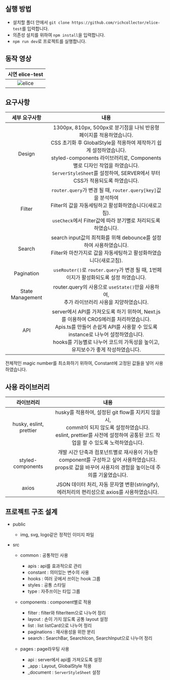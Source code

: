 ## 실행 방법

- 설치할 폴더 안에서 `git clone https://github.com/richcollector/elice-test`를 입력합니다.
- 의존성 설치를 위하여 `npm install`을 입력합니다.
- `npm run dev`로 프로젝트를 실행합니다.

## 동작 영상

|                                                    시연 elice-test                                                    |
| :-------------------------------------------------------------------------------------------------------------------: |
| ![elice](https://github.com/richcollector/richcollector-market/assets/104312779/eb49ab0e-7427-4093-b2ca-f6acec628d07) |

## 요구사항

|  세부 요구사항   |                                                                                                                                                   내용                                                                                                                                                   |
| :--------------: | :------------------------------------------------------------------------------------------------------------------------------------------------------------------------------------------------------------------------------------------------------------------------------------------------------: |
|      Design      | 1300px, 810px, 500px로 분기점을 나눠 반응형 페이지를 적용하였습니다.<br/>CSS 초기화 후 GlobalStyle을 적용하여 제작하기 쉽게 설정하였습니다.<br/>styled-components 라이브러리로, Components별로 디자인 작업을 하였습니다.<br/>`ServerStyleSheet`를 설정하여, SERVER에서 부터 CSS가 적용되도록 하였습니다. |
|      Filter      |                                                       `router.query`가 변경 될 때, `router.query[key]`값을 분석하여<br/> Filter의 값을 자동세팅하고 활성화하였습니다(새로고침).<br/>`useCheck`에서 Filter값에 따라 분기별로 처리되도록 하였습니다.                                                       |
|      Search      |                                                                                 search input값의 최적화를 위해 debounce를 설정하여 사용하였습니다.</br>Filter와 마찬가지로 값을 자동세팅하고 활성화하였습니다(새로고침).                                                                                 |
|    Pagination    |                                                                                                         ` useRouter()`로 `router.query`가 변경 될 때, 1번페이지가 활성화되도록 설정 하였습니다.                                                                                                          |
| State Management |                                                                                                      router.query의 사용으로 `useState()`만을 사용하여,<br/> 추가 라이브러리 사용을 지양하였습니다.                                                                                                      |
|       API        |                     server에서 API를 가져오도록 하기 위하여, Next.js를 이용하여 CROS에러를 처리하였습니다.</br> Apis.ts를 만들어 손쉽게 API를 사용할 수 있도록 instance로 나누어 설정하였습니다.</br>hooks를 기능별로 나누어 코드의 가독성을 높이고, 유지보수가 좋게 작성하였습니다.                     |

전체적인 magic number를 최소화하기 위하여, Constant에 고정된 값들을 넣어 사용하였습니다.

## 사용 라이브러리

|       라이브러리        |                                                                                         내용                                                                                         |
| :---------------------: | :----------------------------------------------------------------------------------------------------------------------------------------------------------------------------------: |
| husky, eslint, prettier | husky를 적용하여, 설정된 git flow를 지키지 않을 시,<br/> commit이 되지 않도록 설정하였습니다.<br/>eslint, prettier를 사전에 설정하여 공통된 코드 작업을 할 수 있도록 노력하였습니다. |
|    styled-components    |         개발 시간 단축과 컴포넌트별로 재사용이 가능한<br/> component를 구성하고 싶어 사용하였습니다.<br/> props로 값을 바꾸어 사용자의 경험을 높이는데 주의를 기울였습니다.          |
|          axios          |                                          JSON 데이터 처리, 자동 문자열 변환(stringify),<br/> 에러처리의 편리성으로 axios를 사용하였습니다.                                           |

## 프로젝트 구조 설계

- public

  - img, svg, logo같은 정적인 이미지 파일

- src

  - common : 공통적인 사용

    - apis : api를 효과적으로 관리
    - constant : 의미있는 변수의 사용
    - hooks : 여러 곳에서 쓰이는 hook 그룹
    - styles : 공통 스타일
    - type : 자주쓰이는 타입 그룹

  - components : component별로 적용
    - filter : filter와 filterItem으로 나누어 정리
    - layout : 손이 가지 않도록 공통 layout 설정
    - list : list listCard으로 나누어 정리
    - paginations : 재사용성을 위한 분리
    - search : SearchBar, SearchIcon, SearchInput으로 나누어 정리
  - pages : page라우팅 사용
    - api : server에서 api를 가져오도록 설정
    - \_app : Layout, GlobalStyle 적용
    - \_document : `ServerStyleSheet` 설정
